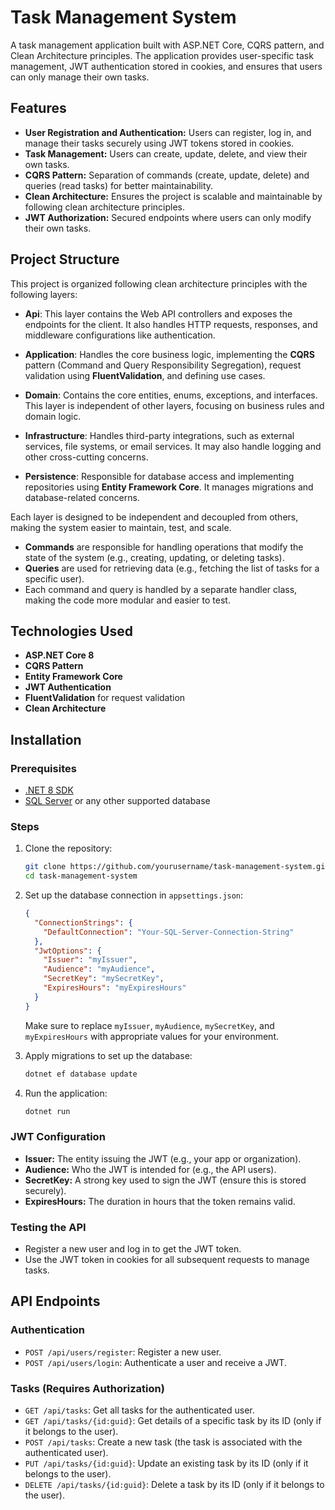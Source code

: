 # Task Management System

A task management application built with ASP.NET Core, CQRS pattern, and Clean Architecture principles. The application provides user-specific task management, JWT authentication stored in cookies, and ensures that users can only manage their own tasks.

## Features

- **User Registration and Authentication:** Users can register, log in, and manage their tasks securely using JWT tokens stored in cookies.
- **Task Management:** Users can create, update, delete, and view their own tasks.
- **CQRS Pattern:** Separation of commands (create, update, delete) and queries (read tasks) for better maintainability.
- **Clean Architecture:** Ensures the project is scalable and maintainable by following clean architecture principles.
- **JWT Authorization:** Secured endpoints where users can only modify their own tasks.

## Project Structure

This project is organized following clean architecture principles with the following layers:

- **Api**: This layer contains the Web API controllers and exposes the endpoints for the client. It also handles HTTP requests, responses, and middleware configurations like authentication.
  
- **Application**: Handles the core business logic, implementing the **CQRS** pattern (Command and Query Responsibility Segregation), request validation using **FluentValidation**, and defining use cases.
  
- **Domain**: Contains the core entities, enums, exceptions, and interfaces. This layer is independent of other layers, focusing on business rules and domain logic.
  
- **Infrastructure**: Handles third-party integrations, such as external services, file systems, or email services. It may also handle logging and other cross-cutting concerns.

- **Persistence**: Responsible for database access and implementing repositories using **Entity Framework Core**. It manages migrations and database-related concerns.

Each layer is designed to be independent and decoupled from others, making the system easier to maintain, test, and scale.


- **Commands** are responsible for handling operations that modify the state of the system (e.g., creating, updating, or deleting tasks).
- **Queries** are used for retrieving data (e.g., fetching the list of tasks for a specific user).
- Each command and query is handled by a separate handler class, making the code more modular and easier to test.

## Technologies Used

- **ASP.NET Core 8**
- **CQRS Pattern**
- **Entity Framework Core**
- **JWT Authentication**
- **FluentValidation** for request validation
- **Clean Architecture**

## Installation

### Prerequisites

- [.NET 8 SDK](https://dotnet.microsoft.com/download/dotnet/8.0)
- [SQL Server](https://www.microsoft.com/en-us/sql-server/sql-server-downloads) or any other supported database

### Steps

1. Clone the repository:
    ```bash
    git clone https://github.com/yourusername/task-management-system.git
    cd task-management-system
    ```

2. Set up the database connection in `appsettings.json`:

    ```json
    {
      "ConnectionStrings": {
        "DefaultConnection": "Your-SQL-Server-Connection-String"
      },
      "JwtOptions": {
        "Issuer": "myIssuer",
        "Audience": "myAudience",
        "SecretKey": "mySecretKey",
        "ExpiresHours": "myExpiresHours"
      }
    }
    ```

    Make sure to replace `myIssuer`, `myAudience`, `mySecretKey`, and `myExpiresHours` with appropriate values for your environment.

3. Apply migrations to set up the database:
    ```bash
    dotnet ef database update
    ```

4. Run the application:
    ```bash
    dotnet run
    ```

### JWT Configuration

- **Issuer:** The entity issuing the JWT (e.g., your app or organization).
- **Audience:** Who the JWT is intended for (e.g., the API users).
- **SecretKey:** A strong key used to sign the JWT (ensure this is stored securely).
- **ExpiresHours:** The duration in hours that the token remains valid.

### Testing the API

- Register a new user and log in to get the JWT token.
- Use the JWT token in cookies for all subsequent requests to manage tasks.

## API Endpoints

### Authentication

- `POST /api/users/register`: Register a new user.
- `POST /api/users/login`: Authenticate a user and receive a JWT.

### Tasks (Requires Authorization)

- `GET /api/tasks`: Get all tasks for the authenticated user.
- `GET /api/tasks/{id:guid}`: Get details of a specific task by its ID (only if it belongs to the user).
- `POST /api/tasks`: Create a new task (the task is associated with the authenticated user).
- `PUT /api/tasks/{id:guid}`: Update an existing task by its ID (only if it belongs to the user).
- `DELETE /api/tasks/{id:guid}`: Delete a task by its ID (only if it belongs to the user).
